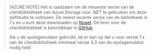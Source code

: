 >[AZURE.NOTE] Het is raadzaam om de nieuwste versie van de clientbibliotheek van Azure Storage voor .NET te gebruiken om deze zelfstudie te voltooien. De meest recente versie van de bibliotheek is 7.x en u kunt deze downloaden op [Nuget](https://www.nuget.org/packages/WindowsAzure.Storage/). De bron voor de clientbibliotheek is beschikbaar in [GitHub](https://github.com/Azure/azure-storage-net).
>
>Als u de opslagemulator gebruikt, let er dan op dat u voor versie 7.x van de clientbibliotheek minimaal versie 4.3 van de opslagemulator nodig hebt 




<!--HONumber=sep16_HO2-->


